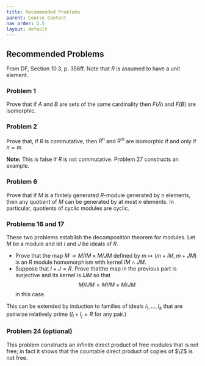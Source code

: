 ```yaml
---
title: Recommended Problems
parent: Course Content
nav_order: 2.5
layout: default
---
```


## Recommended Problems

From DF, Section 10.3, p. 356ff. Note that $R$ is assumed to have a unit element. 

### Problem 1

Prove that if $A$ and $B$ are sets of the same cardinality then $F(A)$ and $F(B)$ are isomorphic.

### Problem 2

Prove that, if $R$ is commutative, then $R^{n}$ and $R^{m}$ are isomorphic if and only if $n=m$. 

**Note:** This is false if $R$ is not commutative.  Problem 27 constructs an example. 

### Problem 6

Prove that if $M$ is a finitely generated $R$-module generated by $n$ elements, then any quotient of $M$
can be generated by at most $n$ elements.  In particular, quotients of cyclic modules are cyclic. 

### Problems 16 and 17

These two problems establish the decomposition theorem for modules. Let $M$ be a module and
let $I$ and $J$ be ideals of $R$.

- Prove that the map $M\to M/IM \times M/JM$ defined by $m\mapsto (m+IM, m+JM)$ is an $R$ module homomorphism
with kernel $IM\cap JM$.
- Suppose that $I+J=R$.  Prove thatthe map in the previous part is surjective and its kernel is $IJM$
so that
$$
M/IJM = M/IM\times M/JM
$$
in this case.

This can be extended by induction to families of ideals $I_1,\ldots, I_k$ that are pairwise relatively prime ($I_i+I_j=R$ for any pair.)

### Problem 24 (optional)

This problem constructs an infinite direct product of free modules that is not free; in fact it shows that the countable
direct product of copies of $\Z$ is not free. 


